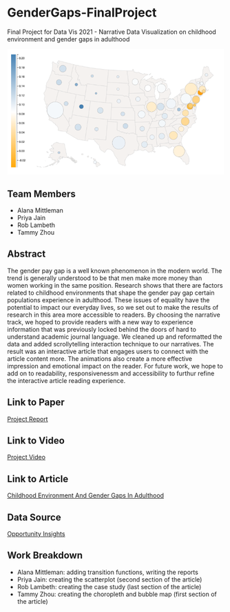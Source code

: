 # GenderGaps-FinalProject
Final Project for Data Vis 2021 - Narrative Data Visualization on childhood environment and gender gaps in adulthood

![Bubble map of state wide differnecs in porportional postive income between male and female](genderDifference.png?raw=true "Gender Difference Bubble Map by State")

## Team Members
- Alana Mittleman
- Priya Jain
- Rob Lambeth
- Tammy Zhou

## Abstract
The gender pay gap is a well known phenomenon in the modern world. The trend is generally understood to be that men make more money than women working in the same position. Research shows that there are factors related to childhood environments that shape the gender pay gap certain populations experience in adulthood. These issues of equality have the potential to impact our everyday lives, so we set out to make the results of research in this area more accessible to readers. By choosing the narrative track, we hoped to provide readers with a new way to experience information that was previously locked behind the doors of hard to understand academic journal language. We cleaned up and reformatted the data and added scrollytelling interaction technique to our narratives. The result was an interactive article that engages users to connect with the article content more. The animations also create a more effective impression and emotional impact on the reader. For future work, we hope to add on to readability, responsivenessm and accessibility to furthur refine the interactive article reading experience.

## Link to Paper
[Project Report](report.md)

## Link to Video
[Project Video]()

## Link to Article 
[Childhood Environment And Gender Gaps In Adulthood](https://cmu-vis-2021.github.io/GenderGaps-FinalProject/)

## Data Source
[Opportunity Insights](https://opportunityinsights.org/paper/gendergaps/)

## Work Breakdown
- Alana Mittleman: adding transition functions, writing the reports
- Priya Jain: creating the scatterplot (second section of the article)
- Rob Lambeth: creating the case study (last section of the article)
- Tammy Zhou: creating the choropleth and bubble map (first section of the article)
